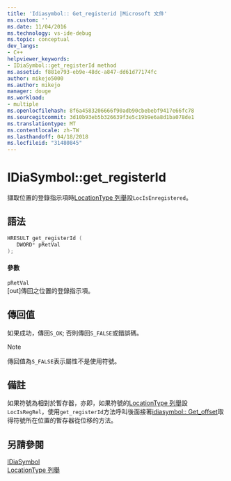 ```yaml
---
title: 'Idiasymbol:: Get_registerid |Microsoft 文件'
ms.custom: ''
ms.date: 11/04/2016
ms.technology: vs-ide-debug
ms.topic: conceptual
dev_langs:
- C++
helpviewer_keywords:
- IDiaSymbol::get_registerId method
ms.assetid: f881e793-eb9e-48dc-a847-dd61d77174fc
author: mikejo5000
ms.author: mikejo
manager: douge
ms.workload:
- multiple
ms.openlocfilehash: 8f6a4583206666f90adb90cbebebf9417e66fc78
ms.sourcegitcommit: 3d10b93eb5b326639f3e5c19b9e6a8d1ba078de1
ms.translationtype: MT
ms.contentlocale: zh-TW
ms.lasthandoff: 04/18/2018
ms.locfileid: "31480845"
---
```

# <a name="idiasymbolgetregisterid"></a>IDiaSymbol::get_registerId
擷取位置的登錄指示項時[LocationType 列舉](../../debugger/debug-interface-access/locationtype.md)設`LocIsEnregistered`。  
  
## <a name="syntax"></a>語法  
  
```C++  
HRESULT get_registerId (   
   DWORD* pRetVal  
);  
```  
  
#### <a name="parameters"></a>參數  
 `pRetVal`  
 [out]傳回之位置的登錄指示項。  
  
## <a name="return-value"></a>傳回值  
 如果成功，傳回`S_OK`; 否則傳回`S_FALSE`或錯誤碼。  
  
> [!NOTE]
>  傳回值為`S_FALSE`表示屬性不是使用符號。  
  
## <a name="remarks"></a>備註  
 如果符號為相對於暫存器，亦即，如果符號的[LocationType 列舉](../../debugger/debug-interface-access/locationtype.md)設`LocIsRegRel`，使用`get_registerId`方法呼叫後面接著[idiasymbol:: Get_offset](../../debugger/debug-interface-access/idiasymbol-get-offset.md)取得符號所在位置的暫存器從位移的方法。  
  
## <a name="see-also"></a>另請參閱  
 [IDiaSymbol](../../debugger/debug-interface-access/idiasymbol.md)   
 [LocationType 列舉](../../debugger/debug-interface-access/locationtype.md)